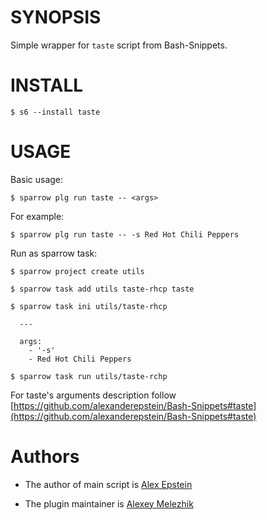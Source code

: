 # SYNOPSIS

Simple wrapper for `taste` script from Bash-Snippets.


# INSTALL

    $ s6 --install taste

# USAGE

Basic usage:

    $ sparrow plg run taste -- <args>

For example:

    $ sparrow plg run taste -- -s Red Hot Chili Peppers

Run as sparrow task:

    $ sparrow project create utils

    $ sparrow task add utils taste-rhcp taste

    $ sparrow task ini utils/taste-rhcp

      ---

      args:
        - '-s'
        - Red Hot Chili Peppers

    $ sparrow task run utils/taste-rchp

For taste's arguments description follow [https://github.com/alexanderepstein/Bash-Snippets#taste](https://github.com/alexanderepstein/Bash-Snippets#taste)

# Authors

* The author of main script is [Alex Epstein](https://github.com/alexanderepstein)

* The plugin maintainer is [Alexey Melezhik](https://github.com/melezhik/)



